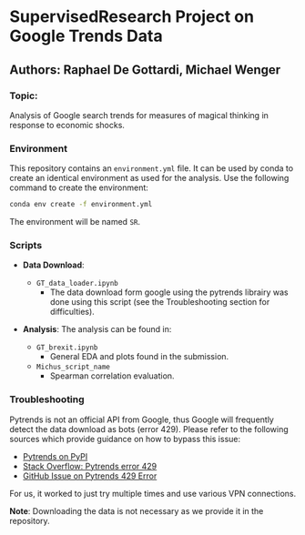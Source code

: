 # SupervisedResearch Project on Google Trends Data

## Authors: Raphael De Gottardi, Michael Wenger

### Topic:
Analysis of Google search trends for measures of magical thinking
in response to economic shocks.
### Environment
This repository contains an `environment.yml` file. It can be used by conda to create an identical environment as used for the analysis. Use the following command to create the environment:

```bash
conda env create -f environment.yml
```

The environment will be named `SR`.

### Scripts
- **Data Download**: 
  - `GT_data_loader.ipynb`
    - The data download form google using the pytrends librairy was done using this script  (see the Troubleshooting section for difficulties).

- **Analysis**:
  The analysis can be found in:
  -  `GT_brexit.ipynb`
     - General EDA and plots found in the submission.
  - `Michus_script_name`
    - Spearman correlation evaluation.

### Troubleshooting
Pytrends is not an official API from Google, thus Google will frequently detect the data download as bots (error 429). Please refer to the following sources which provide guidance on how to bypass this issue:
- [Pytrends on PyPI](https://pypi.org/project/pytrends/)
- [Stack Overflow: Pytrends error 429](https://stackoverflow.com/questions/50571317/pytrends-the-request-failed-google-returned-a-response-with-code-429)
- [GitHub Issue on Pytrends 429 Error](https://github.com/GeneralMills/pytrends/issues/538)

For us, it worked to just try multiple times and use various VPN connections.

**Note**: Downloading the data is not necessary as we provide it in the repository.

